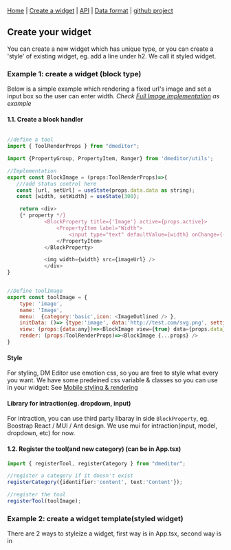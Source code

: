
[Home](/) | [Create a widget](/create-widget) | [API](/api) | [Data format](/data-format) | [github project](https://github.com/dmeditor/dmeditor)

## Create your widget

You can create a new widget which has unique type, or you can create a 'style' of existing widget, eg. add a line under h2. We call it styled widget.

### Example 1: create a widget (block type)

Below is a simple example which rendering a fixed url's image and set a input box so the user can enter width.  *Check [Full Image implementation](https://github.com/digimakergo/dmeditor/blob/main/src/blocks/BlockImage.tsx) as example*
#### 1.1. Create a block handler

```javascript

//define a tool
import { ToolRenderProps } from "dmeditor";

import {PropertyGroup, PropertyItem, Ranger} from 'dmeditor/utils';

//Implementation
export const BlockImage = (props:ToolRenderProps)=>{
   ///add status control here
   const [url, setUrl] = useState(props.data.data as string);
   const [width, setWidth] = useState(300);

    return <div>
    {* property */}           
            <BlockProperty title={'Image'} active={props.active}>
                <PropertyItem label="Width">
                    <input type="text" defaultValue={width} onChange={(e)=>setWidth(parseInt(e.target.value))} />
                </PropertyItem>               
            </BlockProperty>

            <img width={width} src={imageUrl} />        
            </div>
}


//Define toolImage
export const toolImage = {
    type: 'image',
    name: 'Image',
    menu:  {category:'basic',icon: <ImageOutlined /> },
    initData: ()=> {type:'image', data:'http://test.com/svg.png', settings:{}},
    view: (props:{data:any})=><BlockImage view={true} data={props.data} inBlock={false} active={false} onChange={()=>{}} />,
    render: (props:ToolRenderProps)=><BlockImage {...props} />
}
```
#### Style

For styling, DM Editor use emotion css, so you are free to style what every you want. We have some predeined css variable & classes so you can use in your widget: See [Mobile styling & rendering ](/api#mobile-styling--rendering-when-developing-a-widget)


#### Library for intraction(eg. dropdown, input)
For intraction, you can use third party libaray in side `BlockProperty`, eg. Boostrap React / MUI / Ant design. We use mui for intraction(input, model, dropdown, etc) for now.

#### 1.2. Register the tool(and new category) (can be in App.tsx)

```typescript
import { registerTool, registerCategory } from "dmeditor";

//register a category if it doesn't exist
registerCategory({identifier:'content', text:'Content'});

//register the tool
registerTool(toolImage);
```

### Example 2: create a widget template(styled widget)

There are 2 ways to styleize a widget, first way is in App.tsx, second way is in <script> or external js file.

#### 2.1 Register from react(eg. in your App.tsx)

```javascript
import { registerTemplate } from "dmeditor";

registerTemplate(
        blocktype: 'heading',        
        identifier:'blocktext_heading_sample', 
        name:'Block heading text', 
        css:`background:#ffcc00; 
        h2{
            text-align:center;
        }`,
        initData: ()=>{
          const data = {type:'heading', settings:{level: 2}};
          return {...data, data:'Hello1', common:{...data.common, color: '#9C27B0' }}
        }
);
```
#### 2.2 Register from global `<script>`
DMEditor reads global variable `dmeditor`'s `templates` property for all templates.

```javascript
var dmeditor = {
templates:[
  {
          blocktype: 'heading',        
          identifier:'blocktext_heading_sample', 
          name:'Block heading text', 
          css:`background:#ffcc00; 
          h2{
              text-align:center;
          }`,
          initData: ()=>{
            const data = {type:'heading', settings:{level: 2}};
            return {...data, data:'Hello1', common:{...data.common, color: '#9C27B0' }}
          }, 
      }
]
}
```

### Data format

See [data format](/data-format) for more.

